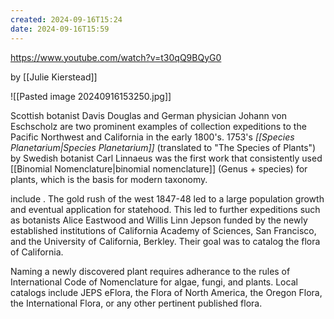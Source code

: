 ```yaml
---
created: 2024-09-16T15:24
date: 2024-09-16T15:59
---
```

https://www.youtube.com/watch?v=t30qQ9BQyG0

by [[Julie Kierstead]]

![[Pasted image 20240916153250.jpg]]

Scottish botanist Davis Douglas and German physician Johann von Eschscholz are two prominent examples of collection expeditions to the Pacific Northwest and California in the early 1800's. 1753's *[[Species Planetarium|Species Planetarium]]* (translated to "The Species of Plants") by Swedish botanist Carl Linnaeus was the first work that consistently used [[Binomial Nomenclature|binomial nomenclature]] (Genus + species) for plants, which is the basis for modern taxonomy.

 include . The gold rush of the west 1847-48 led to a large population growth and eventual application for statehood. This led to further expeditions such as botanists Alice Eastwood and Willis Linn Jepson funded by the newly established institutions of California Academy of Sciences, San Francisco, and the University of California, Berkley. Their goal was to catalog the flora of California.

Naming a newly discovered plant requires adherance to the rules of International Code of Nomenclature for algae, fungi, and plants. Local catalogs include JEPS eFlora, the Flora of North America, the Oregon Flora, the International Flora, or any other pertinent published flora.